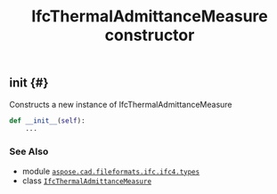 ﻿---
title: IfcThermalAdmittanceMeasure constructor
second_title: Aspose.CAD for Python via .NET API References
description: 
type: docs
weight: 10
url: /python-net/aspose.cad.fileformats.ifc.ifc4.types/ifcthermaladmittancemeasure/__init__/
is_root: false
---

## __init__ {#}

Constructs a new instance of IfcThermalAdmittanceMeasure



```python
def __init__(self):
    ...
```





### See Also
* module [`aspose.cad.fileformats.ifc.ifc4.types`](../../)
* class [`IfcThermalAdmittanceMeasure`](/cad/python-net/aspose.cad.fileformats.ifc.ifc4.types/ifcthermaladmittancemeasure)
